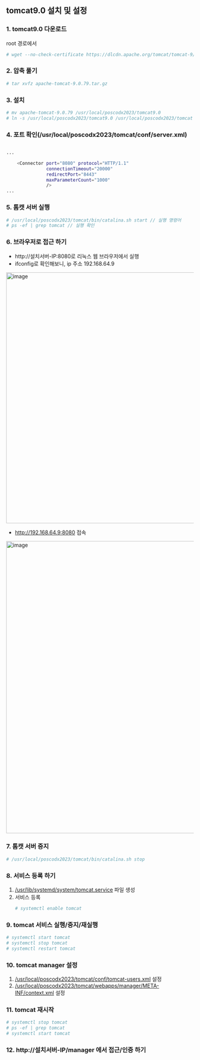 ## tomcat9.0 설치 및 설정

### 1. tomcat9.0 다운로드   
root 경로에서 
```sh
# wget --no-check-certificate https://dlcdn.apache.org/tomcat/tomcat-9/v9.0.79/bin/apache-tomcat-9.0.79.tar.gz
```

### 2. 압축 풀기
```sh
# tar xvfz apache-tomcat-9.0.79.tar.gz
```

### 3. 설치
```sh
# mv apache-tomcat-9.0.79 /usr/local/poscodx2023/tomcat9.0
# ln -s /usr/local/poscodx2023/tomcat9.0 /usr/local/poscodx2023/tomcat
```

### 4. 포트 확인(/usr/local/poscodx2023/tomcat/conf/server.xml)
```sh

...

    <Connector port="8080" protocol="HTTP/1.1"
               connectionTimeout="20000"
               redirectPort="8443"
               maxParameterCount="1000"
               />
...

```

### 5. 톰캣 서버 실행
```sh
# /usr/local/poscodx2023/tomcat/bin/catalina.sh start // 실행 명령어 
# ps -ef | grep tomcat // 실행 확인 
```

### 6. 브라우저로 접근 하기
- http://설치서버-IP:8080로 리눅스 웹 브라우저에서 실행
- ifconfig로 확인해보니, ip 주소 192.168.64.9
<img width="674" alt="image" src="https://github.com/YeJi222/centos-practices/assets/70511859/6eb13718-6a86-4ac3-a79c-36aa3eca6b6c">

- http://192.168.64.9:8080 접속 
<img width="785" alt="image" src="https://github.com/YeJi222/centos-practices/assets/70511859/77e0536a-b092-4d8c-b5fb-43a93e8bf3af">

### 7. 톰캣 서버 중지
```sh
# /usr/local/poscodx2023/tomcat/bin/catalina.sh stop
```

### 8. 서비스 등록 하기
  1) [/usr/lib/systemd/system/tomcat.service](https://github.com/poscodx-bitacademy/centos-practices/blob/main/lx/usr/lib/systemd/system/tomcat.service) 파일 생성
  2) 서비스 등록
     ```sh
     # systemctl enable tomcat
     ```
### 9. tomcat 서비스 실행/중지/재실행
```sh
# systemctl start tomcat
# systemctl stop tomcat
# systemctl restart tomcat
```

### 10. tomcat manager 설정
  1) [/usr/local/poscodx2023/tomcat/conf/tomcat-users.xml](https://github.com/poscodx-bitacademy/centos-practices/blob/main/lx/usr/local/poscodx2023/tomcat/conf/tomcat-users.xml) 설정
  2) [/usr/local/poscodx2023/tomcat/webapps/manager/META-INF/context.xml](https://github.com/poscodx-bitacademy/centos-practices/blob/main/lx/usr/local/poscodx2023/tomcat/webapps/manager/META-INF/context.xml) 설정

### 11. tomcat 재시작
```sh
# systemctl stop tomcat
# ps -ef | grep tomcat
# systemctl start tomcat
```
### 12. http://설치서버-IP/manager 에서 접근/인증 하기

